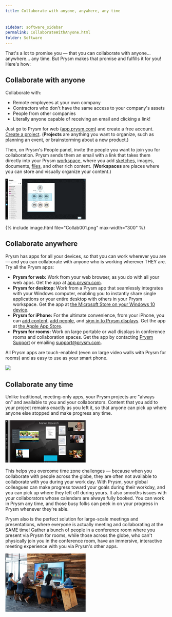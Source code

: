 ```yaml
---
title: Collaborate with anyone, anywhere, any time


sidebar: software_sidebar
permalink: CollaborateWithAnyone.html
folder: Software
---
```



<p>That's a lot to promise you &mdash; that you can collaborate with anyone... anywhere... any time. But Prysm makes that promise and fulfills it for you! Here's how:</p>
<h2>Collaborate with anyone</h2>
<p>Collaborate with:</p>
<ul>
<li>Remote employees at your own company</li>
<li>Contractors who don't have the same access to your company's assets</li>
<li>People from other companies</li>
<li>Literally anyone capable of receiving an email and clicking a link!</li>
</ul>
<p>Just go to Prysm for web (<a href="http://app.prysm.com/">app.prysm.com</a>) and create a free account. <a href="../Project/Projects.htm#CreatingProjects">Create a project</a>. (<strong>Projects</strong> are anything you want to organize, such as planning an event, or brainstorming about a new product.)</p>
<p>Then, on Prysm's People panel, invite the people you want to join you for collaboration. Prysm sends them an email with a link that takes them directly into your Prysm <a href="../Project/Workspaces.html">workspace</a>, where you add <a href="../Tools/Sketchboards.html#OpeningSketchboards">sketches</a>, images, documents, <a href="../Files/WorkingWithProjectFiles.htm#AddingProjectFiles">files</a>, and other rich content. (<strong>Workspaces</strong> are places where you can store and visually organize your content.)</p>

<p><img src="Collab001.png" style="width: 250px;" /></p>

{% include image.html file="Collab001.png"  max-width="300" %}



<h2>Collaborate anywhere</h2>
<p>Prysm has apps for all your devices, so that you can work wherever you are &mdash; and you can collaborate with anyone who is working wherever THEY&nbsp;are. Try all the Prysm apps:</p>

<ul>
<li><strong>Prysm for web:</strong> Work from your web browser, as you do with all your web apps. Get the app at <a href="http://app.prysm.com/">app.prysm.com</a>.</li>
<li><strong>Prysm for desktop:</strong> Work from a Prysm app that seamlessly integrates with your Windows computer, enabling you to instantly share single applications or your entire desktop with others in your Prysm workspace. Get the app at <a href="../GettingStarted/GettingPFD.html#InstalliingPFD">the Microsoft Store on your Windows 10 device</a>.</li>
<li><strong>Prysm for iPhone:</strong>&nbsp;For the ultimate convenience, from your iPhone, you can <a href="../Files/AddingContentUsingIPhone.htm">add content</a>, <a href="../People/AddingPeopleIphone.html">add people</a>, and <a href="../GettingStarted/UnlockingDisplayUsingIPhone.htm">sign in to Prysm displays</a>. Get the app at <a href="../GettingStarted/GettingPFI.html#InstallingIPhone">the Apple App Store</a>.</li>
<li><strong>Prysm for rooms:</strong> Work on large portable or wall displays in conference rooms and collaboration spaces. Get the app by contacting <a href="https://www.prysm.com/support/">Prysm Support</a> or emailing <a href="mailto:support@prysm.com">support@prysm.com</a>.</li>
</ul>
<p>All Prysm apps are touch-enabled (even on large video walls with Prysm for rooms) and as easy to use as your smart phone.</p>

<p><img src="../../Resources/Images/Collab002.png" style="width: 250px;"/></p>

<h2>Collaborate any time</h2>
<p>Unlike traditional, meeting-only apps, your Prysm projects are "always on"&nbsp;and available to you and your collaborators. Content that you add to your project remains exactly as you left it, so that anyone can pick up where anyone else stopped and make progress any time.</p>

<p><img src="Collab007.png" style="width: 250px;"/></p>

<p>This helps you overcome time zone challenges &mdash; because when you collaborate with people across the globe, they are often not available to collaborate with you during your work day. With Prysm, your global colleagues can make progress toward your goals during their workday, and you can pick up where they left off during yours. It also smooths issues with your collaborators whose calendars are always fully booked. You can work in Prysm any time, and those busy folks can peek in on your progress in Prysm whenever they're able.</p>
<p>Prysm also is the perfect solution for large-scale meetings and presentations, where everyone is actually meeting and collaborating at the SAME&nbsp;time! Gather a bunch of people in a conference room where you present via Prysm for rooms, while those across the globe, who can't physically join you in the conference room, have an immersive, interactive meeting experience with you via Prysm's other apps.</p>

<p><img src="Collab003.png" style="width: 250px;"/></p>

